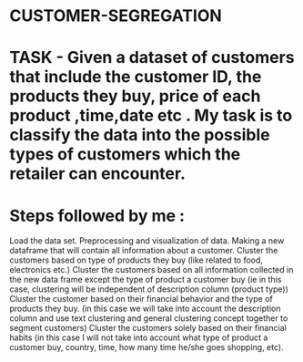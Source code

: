 # CUSTOMER-SEGREGATION
# TASK - Given a dataset of customers that include the customer ID, the products they buy, price of each product ,time,date etc . My task is to classify the data into the possible types of customers which the retailer can encounter.
# Steps followed by me :
Load the data set.
Preprocessing and visualization of data.
Making a new dataframe that will contain all information about a customer.
Cluster the customers based on type of products they buy (like related to food, electronics etc.)
Cluster the customers based on all information collected in the new data frame except the type of product a customer buy (ie in this case, clustering will be independent of description column (product type))
Cluster the customer based on their financial behavior and the type of products they buy. (in this case we will take into account the description column and use text clustering and general clustering concept together to segment customers)
Cluster the customers solely based on their financial habits (in this case I will not take into account what type of product a customer buy, country, time, how many time he/she goes shopping, etc).
